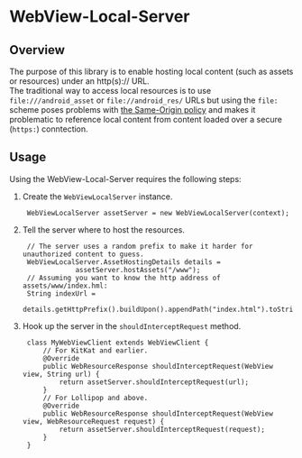# WebView-Local-Server

## Overview

The purpose of this library is to enable hosting local content (such as assets or resources) under an http(s):// URL.  
The traditional way to access local resources is to use `file:///android_asset` or `file://android_res/` URLs but using the `file:` scheme poses problems with [the Same-Origin policy](http://en.wikipedia.org/wiki/Same-origin_policy) and makes it problematic to reference local content from content loaded over a secure (`https:`) conntection.

## Usage

Using the WebView-Local-Server requires the following steps:

1. Create the `WebViewLocalServer` instance.

        WebViewLocalServer assetServer = new WebViewLocalServer(context);

2. Tell the server where to host the resources.
        
        // The server uses a random prefix to make it harder for unauthorized content to guess.
        WebViewLocalServer.AssetHostingDetails details =
                    assetServer.hostAssets("/www");
        // Assuming you want to know the http address of assets/www/index.hml:
        String indexUrl =
            details.getHttpPrefix().buildUpon().appendPath("index.html").toString();
        

3. Hook up the server in the `shouldInterceptRequest` method.

        class MyWebViewClient extends WebViewClient {
            // For KitKat and earlier.
            @Override
            public WebResourceResponse shouldInterceptRequest(WebView view, String url) {
                return assetServer.shouldInterceptRequest(url);
            }
            // For Lollipop and above.
            @Override
            public WebResourceResponse shouldInterceptRequest(WebView view, WebResourceRequest request) {
                return assetServer.shouldInterceptRequest(request);
            }
        }
